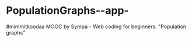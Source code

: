 # PopulationGraphs--app-
#mimmitkoodaa MOOC by Sympa - Web coding for beginners: "Population graphs"
